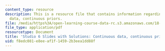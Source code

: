 ```yaml
---
content_type: resource
description: This is a resource file that contains information regarding continuous
  data, continuous priors.
file: /media/https%3A/open-learning-course-data-rc.s3.amazonaws.com/18-05-introduction-to-probability-and-statistics-spring-2014/f8edc081e8eeaf1f14592b3eea1dd88f_MIT18_05S14_studio6slides.pdf
file_type: application/pdf
resourcetype: Document
title: 'Studio 6 Slides with Solutions: Continuous data, continuous priors'
uid: f8edc081-e8ee-af1f-1459-2b3eea1dd88f
---
```

